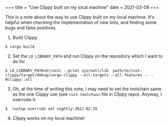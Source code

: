+++
title = "Use Clippy built on my local machine"
date = 2021-03-09
+++

This is a note about the way to use Clippy built on my local machine. It's helpful when checking the implementation of new lints, and finding some bugs and false positives.

1. Build Clippy
```
$ cargo build
```

2. Set the `LD_LIBRARY_PATH` and run Clippy on the repository which I want to do for
```
$ LD_LIBRARY_PATH=$(rustc --print sysroot)/lib  path/to/rust-clippy/target/debug/cargo-clippy --all-targets --all-features -- -Wclippy::all
```

3. Oh, at the time of writing this note, I may need to set the toolchain same as the one Clippy use (see `rust-toolchain` file in Clippy repo). Anyway, I overrode it.
```
$  rustup override set nightly-2021-02-25
```

4. Clippy works on my local machine!

